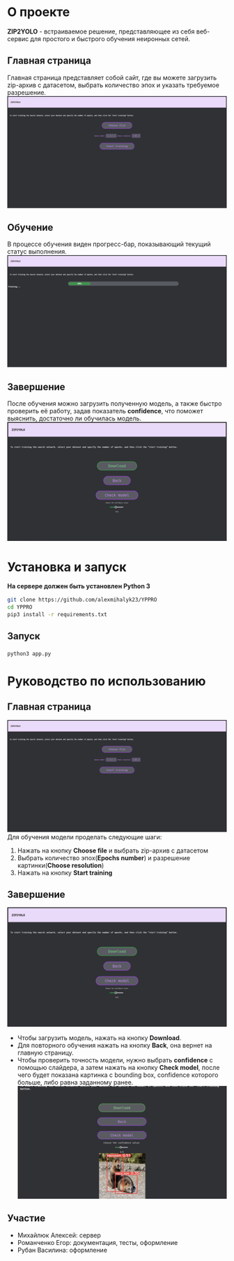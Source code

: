 # О проекте
**ZIP2YOLO** - встраиваемое решение, представляющее из себя веб-сервис для простого и быстрого обучения неиронных сетей.
## Главная страница
Главная страница представляет собой сайт, где вы можете загрузить zip-архив с датасетом, выбрать количество эпох и указать требуемое разрешение.
![Главная страница](https://github.com/alexmihalyk23/YPPRO/raw/actions_test/readme_img/Start.png)
## Обучение
В процессе обучения виден прогресс-бар, показывающий текущий статус выполнения.
![Обучение](https://github.com/alexmihalyk23/YPPRO/raw/actions_test/readme_img/Train.png)
## Завершение
После обучения можно загрузить полученную модель, а также быстро проверить её работу, задав показатель **confidence**, что поможет выяснить, достаточно ли обучилась модель.
![Завершение](https://github.com/alexmihalyk23/YPPRO/raw/actions_test/readme_img/End1.png)

# Установка и запуск

**На сервере должен быть установлен Python 3**

```bash
git clone https://github.com/alexmihalyk23/YPPRO
cd YPPRO
pip3 install -r requirements.txt
```

## Запуск
`python3 app.py`

# Руководство по использованию

## Главная страница

![Главная страница](https://github.com/alexmihalyk23/YPPRO/raw/actions_test/readme_img/Start.png)
Для обучения модели проделать следующие шаги:
1. Нажать на кнопку **Choose file** и выбрать zip-архив с датасетом
2. Выбрать количество эпох(**Epochs number**) и разрешение картинки(**Choose resolution**)
3. Нажать на кнопку **Start training**

## Завершение
![Завершение](https://github.com/alexmihalyk23/YPPRO/raw/actions_test/readme_img/End1.png)
- Чтобы загрузить модель, нажать на кнопку **Download**.
- Для повторного обучения нажать на кнопку **Back**, она вернет на главную страницу.
- Чтобы проверить точность модели, нужно выбрать **confidence** c помощью слайдера, а затем нажать на кнопку **Check model**, после чего будет показана картинка с bounding box, confidence которого больше, либо равна заданному ранее.
![Завершение2](https://github.com/alexmihalyk23/YPPRO/raw/actions_test/readme_img/End2.jpg)

## Участие
- Михайлюк Алексей: сервер
- Романченко Егор: документация, тесты, оформление
- Рубан Василина: оформление
